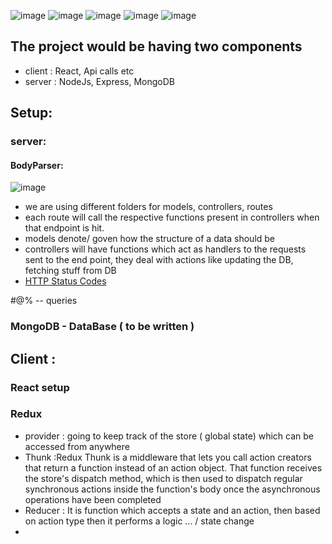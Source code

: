 ![image](https://user-images.githubusercontent.com/70446767/171038221-348325f7-663a-469d-bf77-34cf2ca9a586.png)
![image](https://user-images.githubusercontent.com/70446767/171038231-4de54247-48d1-46ed-b454-251602c0fe5b.png)
![image](https://user-images.githubusercontent.com/70446767/171038357-2753dc81-d8af-4537-86cb-4f5528ead962.png)
![image](https://user-images.githubusercontent.com/70446767/171038368-773094bc-8831-4865-a874-5dbe45ccf488.png)
![image](https://user-images.githubusercontent.com/70446767/171038412-74be0e1e-f421-4312-8183-5294e0c1be2d.png)

## The project would be having two components
- client : React, Api calls etc
- server : NodeJs, Express, MongoDB


## Setup:
### server:
#### BodyParser:
![image](https://user-images.githubusercontent.com/70446767/172054198-3ef00986-df90-476f-be58-00ab202b988f.png)
- we are using different folders for models, controllers, routes
- each route will call the respective functions present in controllers when that endpoint is hit.
- models denote/ goven how the structure of a data should be
- controllers will have functions which act as handlers to the requests sent to the end point, they deal with actions like updating the DB, fetching stuff from DB
- [HTTP Status Codes](https://www.restapitutorial.com/httpstatuscodes.html)


#@% -- queries

### MongoDB - DataBase ( to be written )


## Client :
### React setup

### Redux
- provider : going to keep track of the store ( global state) which can be accessed from anywhere
- Thunk :Redux Thunk is a middleware that lets you call action creators that return a function instead of an action object. That function receives the store's dispatch method, which is then used to dispatch regular synchronous actions inside the function's body once the asynchronous operations have been completed
- Reducer : It is function which accepts a state and an action, then based on action type then it performs a logic ... / state change
- 
